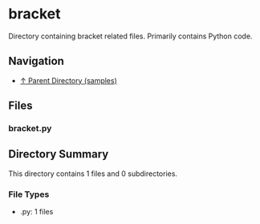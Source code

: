 # bracket

Directory containing bracket related files. Primarily contains Python code.

## Navigation

* [↑ Parent Directory (samples)](../README.md)

## Files

### bracket.py




## Directory Summary

This directory contains 1 files and 0 subdirectories.

### File Types

* .py: 1 files

